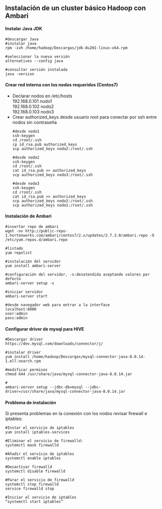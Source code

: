 ## Instalación de un cluster básico Hadoop con Ambari   

#### Instalar Java JDK
```
#descargar Java
#instalar java
rpm -ivh /home/hadoop/Descargas/jdk-8u201-linux-x64.rpm

#seleccionar la nueva versión
alternatives --config java

#consultar versión instalada
java -version
```

#### Crear red interna con los nodos requeridos (Centos7)  
  - Declarar nodos en /etc/hosts    
      192.168.0.101 nodo1  
      192.168.0.102 nodo2  
      192.168.0.103 nodo3  
  - Crear authorized_keys desde usuario root para conectar por ssh entre nodos sin contraseña  
      ```
      #desde nodo1
      ssh-keygen
      cd /root/.ssh
      cp id_rsa.pub authorized_keys
      scp authorized_keys nodo2:/root/.ssh
      
      #desde nodo2
      ssh-keygen
      cd /root/.ssh
      cat id_rsa.pub >> authorized_keys
      scp authorized_keys nodo3:/root/.ssh
      
      #desde nodo3
      ssh-keygen
      cd /root/.ssh
      cat id_rsa.pub >> authorized_keys
      scp authorized_keys nodo2:/root/.ssh
      scp authorized_keys nodo1:/root/.ssh
      
      ```
#### Instalación de Ambari  
```
#insertar repo de ambari
wget -nv http://public-repo-1.hortonworks.com/ambari/centos7/2.x/updates/2.7.3.0/ambari.repo -O /etc/yum.repos.d/ambari.repo

#listado
yum repolist

#instalación del servidor
yum install ambari-server

#configuración del servidor, -s:desatendida aceptando valores por defecto
ambari-server setup -s

#iniciar servidor
ambari-server start

#desde navegador web para entrar a la interface
localhost:8080
user:admin
pass:admin
```

#### Configurar driver de mysql para HIVE
```
#Descargar driver
https://dev.mysql.com/downloads/connector/j/

#instalar driver
yum install /home/hadoop/Descargas/mysql-connector-java-8.0.14-1.el7.noarch.rpm

#modificar permisos
chmod 644 /usr/share/java/mysql-connector-java-8.0.14.jar

#
ambari-server setup --jdbc-db=mysql --jdbc-driver=/usr/share/java/mysql-connector-java-8.0.14.jar
```
#### Problema de instalación  
Si presenta problemas en la conexión con los nodos revisar firewall e iptables: 

```
#Instar el servicio de iptables
yum install iptables-services

#Eliminar el servicio de firewalld:
systemctl mask firewalld

#Añadir el servicio de iptables
systemctl enable iptables

#Desactivar firewalld
systemctl disable firewalld

#Parar el servicio de firewalld
systemctl stop firewalld
service firewalld stop

#Iniciar el servicio de iptables
“systemctl start iptables”
```
      
      
